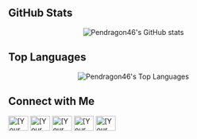 
<div id="stats">
  <h2>GitHub Stats</h2>
  <div align="center">
    <img src="https://github-readme-stats.vercel.app/api?username=Pendragon46&show_icons=true&theme=radical" alt="Pendragon46's GitHub stats" />
  </div>
</div>

<div id="languages">
  <h2>Top Languages</h2>
  <div align="center">
    <img src="https://github-readme-stats.vercel.app/api/top-langs/?username=Pendragon46&layout=compact&theme=radical" alt="Pendragon46's Top Languages" />
  </div>
</div>

<div id="connect">
  <h2>Connect with Me</h2>
  <p align="left">
    <a href="https://twitter.com/[Your Twitter Handle]" target="blank"><img align="center" src="https://raw.githubusercontent.com/rahuldkjain/github-profile-readme-generator/master/src/images/icons/Social/twitter.svg" alt="[Your Twitter Handle]" height="30" width="40" /></a>
    <a href="https://linkedin.com/in/[Your LinkedIn Handle]" target="blank"><img align="center" src="https://raw.githubusercontent.com/rahuldkjain/github-profile-readme-generator/master/src/images/icons/Social/linked-in-alt.svg" alt="[Your LinkedIn Handle]" height="30" width="40" /></a>
    <a href="https://stackoverflow.com/users/[Your StackOverflow Handle]" target="blank"><img align="center" src="https://raw.githubusercontent.com/rahuldkjain/github-profile-readme-generator/master/src/images/icons/Social/stack-overflow.svg" alt="[Your StackOverflow Handle]" height="30" width="40" /></a>
    <a href="https://instagram.com/[Your Instagram Handle]" target="blank"><img align="center" src="https://raw.githubusercontent.com/rahuldkjain/github-profile-readme-generator/master/src/images/icons/Social/instagram.svg" alt="[Your Instagram Handle]" height="30" width="40" /></a>
    <a href="https://www.youtube.com/c/[Your YouTube Handle]" target="blank"><img align="center" src="https://raw.githubusercontent.com/rahuldkjain/github-profile-readme-generator/master/src/images/icons/Social/youtube.svg" alt="[Your YouTube Handle]" height="30" width="40" /></a>
  </p>
</div>
